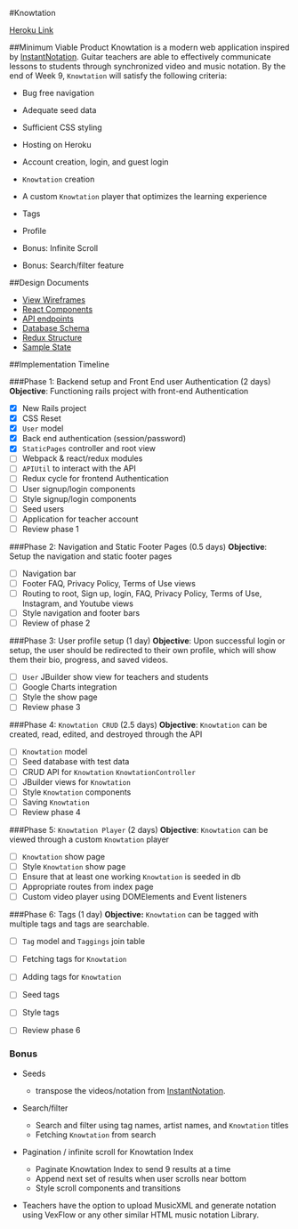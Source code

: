 #Knowtation

[Heroku Link](http://heroku.com)

##Minimum Viable Product
Knowtation is a modern web application inspired by [InstantNotation](http://instantnotation.com). Guitar teachers are able to effectively communicate lessons to students through synchronized video and music notation. By the end of Week 9, `Knowtation` will satisfy the following criteria:

  * Bug free navigation
  * Adequate seed data
  * Sufficient CSS styling
  * Hosting on Heroku
  * Account creation, login, and guest login

  * `Knowtation` creation
  * A custom `Knowtation` player that optimizes the learning experience
  * Tags
  * Profile

  * Bonus: Infinite Scroll
  * Bonus: Search/filter feature

##Design Documents
  * [View Wireframes](./wireframes/)
  * [React Components](./component-heirarchy.md)
  * [API endpoints](./api-endpoints.md)
  * [Database Schema](./schema.md)
  * [Redux Structure](./redux-structure.md)
  * [Sample State](./sample-state.md)

##Implementation Timeline

###Phase 1: Backend setup and Front End user Authentication (2 days)
**Objective**: Functioning rails project with front-end Authentication
  - [x] New Rails project
  - [x] CSS Reset
  - [x] `User` model
  - [x] Back end authentication (session/password)
  - [x] `StaticPages` controller and root view
  - [ ] Webpack & react/redux modules
  - [ ] `APIUtil` to interact with the API
  - [ ] Redux cycle for frontend Authentication
  - [ ] User signup/login components
  - [ ] Style signup/login components
  - [ ] Seed users
  - [ ] Application for teacher account
  - [ ] Review phase 1

###Phase 2: Navigation and Static Footer Pages (0.5 days)
**Objective**: Setup the navigation and static footer pages
  - [ ] Navigation bar
  - [ ] Footer FAQ, Privacy Policy, Terms of Use views
  - [ ] Routing to root, Sign up, login, FAQ, Privacy Policy, Terms of Use, Instagram, and Youtube views
  - [ ] Style navigation and footer bars
  - [ ] Review of phase 2

###Phase 3: User profile setup (1 day)
**Objective**: Upon successful login or setup, the user should be redirected to their own profile, which will show them their bio, progress, and saved videos.
  - [ ] `User` JBuilder show view for teachers and students
  - [ ] Google Charts integration
  - [ ] Style the show page
  - [ ] Review phase 3

###Phase 4: `Knowtation CRUD` (2.5 days)
**Objective**: `Knowtation` can be created, read, edited, and destroyed through the API
  - [ ] `Knowtation` model
  - [ ] Seed database with test data
  - [ ] CRUD API for `Knowtation` `KnowtationController`
  - [ ] JBuilder views for `Knowtation`
  - [ ] Style `Knowtation` components
  - [ ] Saving `Knowtation`
  - [ ] Review phase 4

###Phase 5: `Knowtation Player` (2 days)
**Objective**: `Knowtation` can be viewed through a custom `Knowtation` player
  - [ ] `Knowtation` show page
  - [ ] Style `Knowtation` show page
  - [ ] Ensure that at least one working `Knowtation` is seeded in db
  - [ ] Appropriate routes from index page
  - [ ] Custom video player using DOMElements and Event listeners

###Phase 6: Tags (1 day)
**Objective:** `Knowtation` can be tagged with multiple tags and tags are searchable.
  - [ ] `Tag` model and `Taggings` join table
  - [ ] Fetching tags for `Knowtation`
  - [ ] Adding tags for `Knowtation`
  - [ ] Seed tags
  - [ ] Style tags
  - [ ] Review phase 6


### Bonus
  * Seeds
    * transpose the videos/notation from [InstantNotation](http://instantnotation.com).


  * Search/filter
    * Search and filter using tag names, artist names, and `Knowtation` titles
    * Fetching `Knowtation` from search


  * Pagination / infinite scroll for Knowtation Index
    * Paginate Knowtation Index to send 9 results at a time
    * Append next set of results when user scrolls near bottom
    * Style scroll components and transitions


  * Teachers have the option to upload MusicXML and generate notation using VexFlow or any other similar HTML music notation Library.
